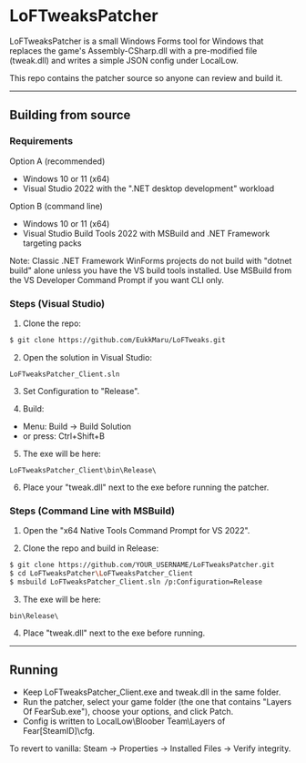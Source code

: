 # LoFTweaksPatcher

LoFTweaksPatcher is a small Windows Forms tool for Windows that replaces the
game's Assembly-CSharp.dll with a pre-modified file (tweak.dll) and writes a
simple JSON config under LocalLow.

This repo contains the patcher source so anyone can review and build it.

-------------------------------------------------------------------------------

## Building from source

### Requirements

Option A (recommended)
- Windows 10 or 11 (x64)
- Visual Studio 2022 with the ".NET desktop development" workload

Option B (command line)
- Windows 10 or 11 (x64)
- Visual Studio Build Tools 2022 with MSBuild and .NET Framework targeting packs

Note: Classic .NET Framework WinForms projects do not build with "dotnet build"
alone unless you have the VS build tools installed. Use MSBuild from the VS
Developer Command Prompt if you want CLI only.

### Steps (Visual Studio)

1) Clone the repo:
```sh
$ git clone https://github.com/EukkMaru/LoFTweaks.git
```

2) Open the solution in Visual Studio:
```
LoFTweaksPatcher_Client.sln
```

3) Set Configuration to "Release".

4) Build:
- Menu: Build -> Build Solution
- or press: Ctrl+Shift+B

5) The exe will be here:
```
LoFTweaksPatcher_Client\bin\Release\
```

6) Place your "tweak.dll" next to the exe before running the patcher.

### Steps (Command Line with MSBuild)

1) Open the "x64 Native Tools Command Prompt for VS 2022".

2) Clone the repo and build in Release:
```sh
$ git clone https://github.com/YOUR_USERNAME/LoFTweaksPatcher.git
$ cd LoFTweaksPatcher\LoFTweaksPatcher_Client
$ msbuild LoFTweaksPatcher_Client.sln /p:Configuration=Release
```

3) The exe will be here:
```
bin\Release\
```

4) Place "tweak.dll" next to the exe before running.

-------------------------------------------------------------------------------

## Running

- Keep LoFTweaksPatcher_Client.exe and tweak.dll in the same folder.
- Run the patcher, select your game folder (the one that contains
  "Layers Of FearSub.exe"), choose your options, and click Patch.
- Config is written to LocalLow\Bloober Team\Layers of Fear\[SteamID]\cfg.

To revert to vanilla: Steam -> Properties -> Installed Files -> Verify integrity.
